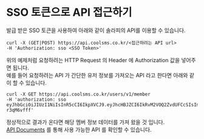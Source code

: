 # SSO 토큰으로 API 접근하기

발급 받은 SSO 토큰을 사용하여 아래와 같이 솔라피의 API를 이용할 수 있습니다.

```text
curl -X (GET|POST) https://api.coolsms.co.kr/<접근하려는 API url>
-H 'Authorization: sso <SSO Token>'
```

위의 예제처럼 요청하려는 HTTP Request 의 Header 에 Authorization 값을 넣어주면 됩니다.  
예를 들어 요청하려는 API 가 간단한 유저 정보를 가져오는 API 라고 한다면 아래와 같이 할 수 있습니다.

```text
curl -X GET https://api.coolsms.co.kr/users/v1/member
-H 'authorization: sso eyJhbGciOiJIUzI1NiIsInR5cCI6IkpXVCJ9.eyJhcHBJZCI6IkRvM2VOQ2ZvdUFCcSIsIm1lbWJlcklkIjoiTUVNVXdnX0d2SEVNcjQiLCJhY2NvdW50SWQiOiIyMTA3MjIxOTY1Mzg2NyIsImlhdCI6MTYyNzIyMjUxMn0.Eh_hXbqhfTC00QDvF4HrLgXnUqEsT80c6-r3qM6vfff'
```

정상적으로 결과가 온다면 해당 멤버 정보 데이터를 가져 왔을 것 입니다.  
[API Documents](https://docs.solapi.com/rest-api-reference/overview) 를 통해 사용 가능한 API 를 확인할 수 있습니다.


